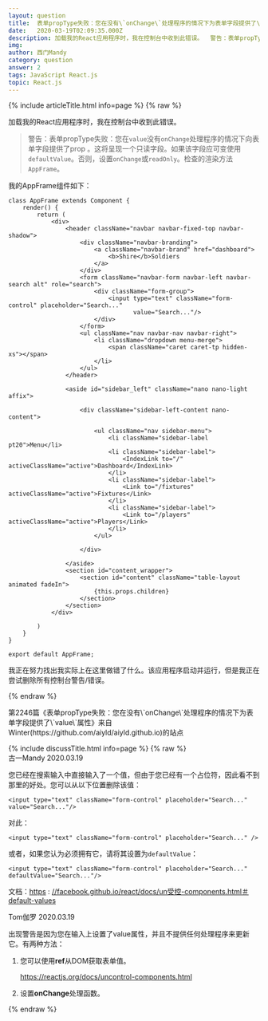 ```yaml
---
layout: question
title:  表单propType失败：您在没有\`onChange\`处理程序的情况下为表单字段提供了\`value\`属性
date:   2020-03-19T02:09:35.000Z
description: 加载我的React应用程序时，我在控制台中收到此错误。  警告：表单propType失败：您在value没有onChange处理程序的情况下向表单字...
img: 
author: 西门Mandy
category: question
answer: 2
tags: JavaScript React.js
topic: React.js
---
```

<div class="article-root">
  <div class="article">
    {% include articleTitle.html info=page %}
    {% raw %}
    <div class="article-content"><p><font style="vertical-align: inherit;"><font style="vertical-align: inherit;">加载我的React应用程序时，我在控制台中收到此错误。</font></font></p>

<blockquote>
  <p><font style="vertical-align: inherit;"><font style="vertical-align: inherit;">警告：表单propType失败：您在</font></font><code>value</code><font style="vertical-align: inherit;"><font style="vertical-align: inherit;">没有</font></font><code>onChange</code><font style="vertical-align: inherit;"><font style="vertical-align: inherit;">处理程序的</font><font style="vertical-align: inherit;">情况下向表单字段</font><font style="vertical-align: inherit;">提供了</font><font style="vertical-align: inherit;">prop </font><font style="vertical-align: inherit;">。</font><font style="vertical-align: inherit;">这将呈现一个只读字段。</font><font style="vertical-align: inherit;">如果该字段应可变使用</font></font><code>defaultValue</code><font style="vertical-align: inherit;"><font style="vertical-align: inherit;">。</font><font style="vertical-align: inherit;">否则，设置</font></font><code>onChange</code><font style="vertical-align: inherit;"><font style="vertical-align: inherit;">或</font></font><code>readOnly</code><font style="vertical-align: inherit;"><font style="vertical-align: inherit;">。</font><font style="vertical-align: inherit;">检查的渲染方法
   </font></font><code>AppFrame</code><font style="vertical-align: inherit;"><font style="vertical-align: inherit;">。</font></font></p>
</blockquote>

<p><font style="vertical-align: inherit;"><font style="vertical-align: inherit;">我的AppFrame组件如下：</font></font></p>

<pre><code>class AppFrame extends Component {<font></font>
    render() {<font></font>
        return (<font></font>
            &lt;div&gt;<font></font>
                &lt;header className="navbar navbar-fixed-top navbar-shadow"&gt;<font></font>
                    &lt;div className="navbar-branding"&gt;<font></font>
                        &lt;a className="navbar-brand" href="dashboard"&gt;<font></font>
                            &lt;b&gt;Shire&lt;/b&gt;Soldiers<font></font>
                        &lt;/a&gt;<font></font>
                    &lt;/div&gt;<font></font>
                    &lt;form className="navbar-form navbar-left navbar-search alt" role="search"&gt;<font></font>
                        &lt;div className="form-group"&gt;<font></font>
                            &lt;input type="text" className="form-control" placeholder="Search..."<font></font>
                                   value="Search..."/&gt;<font></font>
                        &lt;/div&gt;<font></font>
                    &lt;/form&gt;<font></font>
                    &lt;ul className="nav navbar-nav navbar-right"&gt;<font></font>
                        &lt;li className="dropdown menu-merge"&gt;<font></font>
                            &lt;span className="caret caret-tp hidden-xs"&gt;&lt;/span&gt;<font></font>
                        &lt;/li&gt;<font></font>
                    &lt;/ul&gt;<font></font>
                &lt;/header&gt;<font></font>
<font></font>
                &lt;aside id="sidebar_left" className="nano nano-light affix"&gt;<font></font>
<font></font>
                    &lt;div className="sidebar-left-content nano-content"&gt;<font></font>
<font></font>
                        &lt;ul className="nav sidebar-menu"&gt;<font></font>
                            &lt;li className="sidebar-label pt20"&gt;Menu&lt;/li&gt;<font></font>
                            &lt;li className="sidebar-label"&gt;<font></font>
                                &lt;IndexLink to="/" activeClassName="active"&gt;Dashboard&lt;/IndexLink&gt;<font></font>
                            &lt;/li&gt;<font></font>
                            &lt;li className="sidebar-label"&gt;<font></font>
                                &lt;Link to="/fixtures" activeClassName="active"&gt;Fixtures&lt;/Link&gt;<font></font>
                            &lt;/li&gt;<font></font>
                            &lt;li className="sidebar-label"&gt;<font></font>
                                &lt;Link to="/players" activeClassName="active"&gt;Players&lt;/Link&gt;<font></font>
                            &lt;/li&gt;<font></font>
                        &lt;/ul&gt;<font></font>
<font></font>
                    &lt;/div&gt;<font></font>
<font></font>
                &lt;/aside&gt;<font></font>
                &lt;section id="content_wrapper"&gt;<font></font>
                    &lt;section id="content" className="table-layout animated fadeIn"&gt;<font></font>
                        {this.props.children}<font></font>
                    &lt;/section&gt;<font></font>
                &lt;/section&gt;<font></font>
            &lt;/div&gt;<font></font>
<font></font>
        )<font></font>
    }<font></font>
}<font></font>
<font></font>
export default AppFrame;<font></font>
</code></pre>

<p><font style="vertical-align: inherit;"><font style="vertical-align: inherit;">我正在努力找出我实际上在这里做错了什么。</font><font style="vertical-align: inherit;">该应用程序启动并运行，但是我正在尝试删除所有控制台警告/错误。</font></font></p></div>
    {% endraw %}
  </div>
  <p class="winter_mark">第2246篇《表单propType失败：您在没有\`onChange\`处理程序的情况下为表单字段提供了\`value\`属性》来自Winter(https://github.com/aiyld/aiyld.github.io)的站点</p>
  <div class="discuss-wrapper">
    {% include discussTitle.html info=page %}
    {% raw %}
    <div class="discuss-item">
        <div class="discuss-parent">
          <div class="discuss-meta">
            <span class="discuss-user">古一Mandy</span>
            <span class="discuss-time">2020.03.19</span>
          </div>
          <div class="discuss-comment"><p><font style="vertical-align: inherit;"><font style="vertical-align: inherit;">您已经在搜索输入中直接输入了一个值，但由于您已经有一个占位符，因此看不到那里的好处。</font><font style="vertical-align: inherit;">您可以从以下位置删除该值：</font></font></p>

<pre><code>&lt;input type="text" className="form-control" placeholder="Search..." value="Search..."/&gt;
</code></pre>

<p><font style="vertical-align: inherit;"><font style="vertical-align: inherit;">对此：</font></font></p>

<pre><code>&lt;input type="text" className="form-control" placeholder="Search..." /&gt;
</code></pre>

<p><font style="vertical-align: inherit;"><font style="vertical-align: inherit;">或者，如果您认为必须拥有它，请将其设置为</font></font><code>defaultValue</code><font style="vertical-align: inherit;"><font style="vertical-align: inherit;">：</font></font></p>

<pre><code>&lt;input type="text" className="form-control" placeholder="Search..." defaultValue="Search..."/&gt;
</code></pre>

<p><font style="vertical-align: inherit;"><font style="vertical-align: inherit;">文档：</font><a href="https://facebook.github.io/react/docs/uncontrolled-components.html#default-values" rel="noreferrer"><font style="vertical-align: inherit;">https</font></a><font style="vertical-align: inherit;"> : </font></font><a href="https://facebook.github.io/react/docs/uncontrolled-components.html#default-values" rel="noreferrer"><font style="vertical-align: inherit;"><font style="vertical-align: inherit;">//facebook.github.io/react/docs/un受控-components.html＃default-values</font></font></a></p></div>
        </div></div><div class="discuss-item">
        <div class="discuss-parent">
          <div class="discuss-meta">
            <span class="discuss-user">Tom伽罗</span>
            <span class="discuss-time">2020.03.19</span>
          </div>
          <div class="discuss-comment"><p><font style="vertical-align: inherit;"><font style="vertical-align: inherit;">出现警告是因为您在输入上设置了value属性，并且不提供任何处理程序来更新它。</font><font style="vertical-align: inherit;">有两种方法：</font></font></p>

<ol>
<li><p><font style="vertical-align: inherit;"><font style="vertical-align: inherit;">您可以使用</font></font><strong><font style="vertical-align: inherit;"><font style="vertical-align: inherit;">ref</font></font></strong><font style="vertical-align: inherit;"><font style="vertical-align: inherit;">从DOM获取表单值。</font></font></p>

<p><a href="https://reactjs.org/docs/uncontrolled-components.html" rel="nofollow noreferrer"><font style="vertical-align: inherit;"><font style="vertical-align: inherit;">https://reactjs.org/docs/uncontrol-components.html</font></font></a></p></li>
<li><p><font style="vertical-align: inherit;"><font style="vertical-align: inherit;">设置</font></font><strong><font style="vertical-align: inherit;"><font style="vertical-align: inherit;">onChange</font></font></strong><font style="vertical-align: inherit;"><font style="vertical-align: inherit;">处理函数。</font></font></p></li>
</ol></div>
        </div></div>
    {% endraw %}
  </div>
<div>

